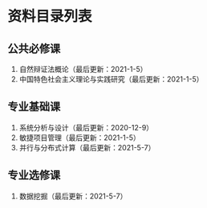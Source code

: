 # 资料目录列表

## 公共必修课
1. 自然辩证法概论（最后更新：2021-1-5）
2. 中国特色社会主义理论与实践研究（最后更新：2021-1-5）

## 专业基础课
1. 系统分析与设计（最后更新：2020-12-9）
2. 敏捷项目管理（最后更新：2021-1-5）
3. 并行与分布式计算（最后更新：2021-5-7）

## 专业选修课
1. 数据挖掘（最后更新：2021-5-7）
